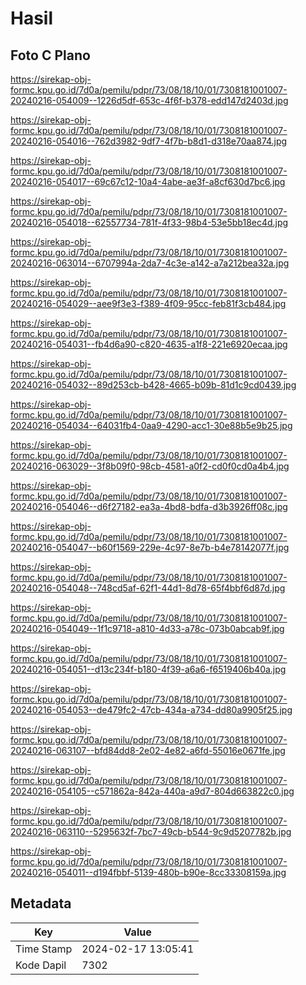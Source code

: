 # Hasil

## Foto C Plano

https://sirekap-obj-formc.kpu.go.id/7d0a/pemilu/pdpr/73/08/18/10/01/7308181001007-20240216-054009--1226d5df-653c-4f6f-b378-edd147d2403d.jpg

https://sirekap-obj-formc.kpu.go.id/7d0a/pemilu/pdpr/73/08/18/10/01/7308181001007-20240216-054016--762d3982-9df7-4f7b-b8d1-d318e70aa874.jpg

https://sirekap-obj-formc.kpu.go.id/7d0a/pemilu/pdpr/73/08/18/10/01/7308181001007-20240216-054017--69c67c12-10a4-4abe-ae3f-a8cf630d7bc6.jpg

https://sirekap-obj-formc.kpu.go.id/7d0a/pemilu/pdpr/73/08/18/10/01/7308181001007-20240216-054018--62557734-781f-4f33-98b4-53e5bb18ec4d.jpg

https://sirekap-obj-formc.kpu.go.id/7d0a/pemilu/pdpr/73/08/18/10/01/7308181001007-20240216-063014--6707994a-2da7-4c3e-a142-a7a212bea32a.jpg

https://sirekap-obj-formc.kpu.go.id/7d0a/pemilu/pdpr/73/08/18/10/01/7308181001007-20240216-054029--aee9f3e3-f389-4f09-95cc-feb81f3cb484.jpg

https://sirekap-obj-formc.kpu.go.id/7d0a/pemilu/pdpr/73/08/18/10/01/7308181001007-20240216-054031--fb4d6a90-c820-4635-a1f8-221e6920ecaa.jpg

https://sirekap-obj-formc.kpu.go.id/7d0a/pemilu/pdpr/73/08/18/10/01/7308181001007-20240216-054032--89d253cb-b428-4665-b09b-81d1c9cd0439.jpg

https://sirekap-obj-formc.kpu.go.id/7d0a/pemilu/pdpr/73/08/18/10/01/7308181001007-20240216-054034--64031fb4-0aa9-4290-acc1-30e88b5e9b25.jpg

https://sirekap-obj-formc.kpu.go.id/7d0a/pemilu/pdpr/73/08/18/10/01/7308181001007-20240216-063029--3f8b09f0-98cb-4581-a0f2-cd0f0cd0a4b4.jpg

https://sirekap-obj-formc.kpu.go.id/7d0a/pemilu/pdpr/73/08/18/10/01/7308181001007-20240216-054046--d6f27182-ea3a-4bd8-bdfa-d3b3926ff08c.jpg

https://sirekap-obj-formc.kpu.go.id/7d0a/pemilu/pdpr/73/08/18/10/01/7308181001007-20240216-054047--b60f1569-229e-4c97-8e7b-b4e78142077f.jpg

https://sirekap-obj-formc.kpu.go.id/7d0a/pemilu/pdpr/73/08/18/10/01/7308181001007-20240216-054048--748cd5af-62f1-44d1-8d78-65f4bbf6d87d.jpg

https://sirekap-obj-formc.kpu.go.id/7d0a/pemilu/pdpr/73/08/18/10/01/7308181001007-20240216-054049--1f1c9718-a810-4d33-a78c-073b0abcab9f.jpg

https://sirekap-obj-formc.kpu.go.id/7d0a/pemilu/pdpr/73/08/18/10/01/7308181001007-20240216-054051--d13c234f-b180-4f39-a6a6-f6519406b40a.jpg

https://sirekap-obj-formc.kpu.go.id/7d0a/pemilu/pdpr/73/08/18/10/01/7308181001007-20240216-054053--de479fc2-47cb-434a-a734-dd80a9905f25.jpg

https://sirekap-obj-formc.kpu.go.id/7d0a/pemilu/pdpr/73/08/18/10/01/7308181001007-20240216-063107--bfd84dd8-2e02-4e82-a6fd-55016e0671fe.jpg

https://sirekap-obj-formc.kpu.go.id/7d0a/pemilu/pdpr/73/08/18/10/01/7308181001007-20240216-054105--c571862a-842a-440a-a9d7-804d663822c0.jpg

https://sirekap-obj-formc.kpu.go.id/7d0a/pemilu/pdpr/73/08/18/10/01/7308181001007-20240216-063110--5295632f-7bc7-49cb-b544-9c9d5207782b.jpg

https://sirekap-obj-formc.kpu.go.id/7d0a/pemilu/pdpr/73/08/18/10/01/7308181001007-20240216-054011--d194fbbf-5139-480b-b90e-8cc33308159a.jpg


## Metadata

| Key        | Value               |
| ---------- | ------------------- |
| Time Stamp | 2024-02-17 13:05:41 |
| Kode Dapil | 7302                |



